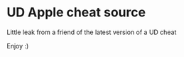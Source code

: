 # UD Apple cheat source

Little leak from a friend of the latest version of a UD cheat

Enjoy :)







